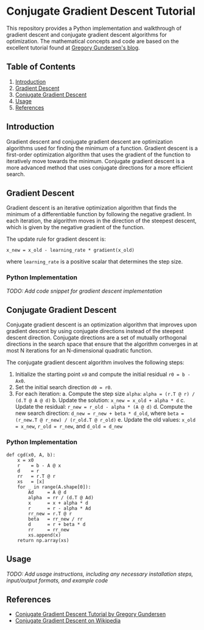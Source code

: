 # Conjugate Gradient Descent Tutorial

This repository provides a Python implementation and walkthrough of gradient descent and conjugate gradient descent algorithms for optimization. The mathematical concepts and code are based on the excellent tutorial found at [Gregory Gundersen's blog](https://gregorygundersen.com/blog/2022/03/20/conjugate-gradient-descent/).

## Table of Contents

1. [Introduction](#introduction)
2. [Gradient Descent](#gradient-descent)
3. [Conjugate Gradient Descent](#conjugate-gradient-descent)
4. [Usage](#usage)
5. [References](#references)

## Introduction

Gradient descent and conjugate gradient descent are optimization algorithms used for finding the minimum of a function. Gradient descent is a first-order optimization algorithm that uses the gradient of the function to iteratively move towards the minimum. Conjugate gradient descent is a more advanced method that uses conjugate directions for a more efficient search.

## Gradient Descent

Gradient descent is an iterative optimization algorithm that finds the minimum of a differentiable function by following the negative gradient. In each iteration, the algorithm moves in the direction of the steepest descent, which is given by the negative gradient of the function.

The update rule for gradient descent is:

`x_new = x_old - learning_rate * gradient(x_old)`

where `learning_rate` is a positive scalar that determines the step size.

### Python Implementation

_TODO: Add code snippet for gradient descent implementation_

## Conjugate Gradient Descent

Conjugate gradient descent is an optimization algorithm that improves upon gradient descent by using conjugate directions instead of the steepest descent direction. Conjugate directions are a set of mutually orthogonal directions in the search space that ensure that the algorithm converges in at most N iterations for an N-dimensional quadratic function.

The conjugate gradient descent algorithm involves the following steps:

1. Initialize the starting point `x0` and compute the initial residual `r0 = b - Ax0`.
2. Set the initial search direction `d0 = r0`.
3. For each iteration:
   a. Compute the step size `alpha`: `alpha = (r.T @ r) / (d.T @ A @ d)`
   b. Update the solution: `x_new = x_old + alpha * d`
   c. Update the residual: `r_new = r_old - alpha * (A @ d)`
   d. Compute the new search direction: `d_new = r_new + beta * d_old`, where `beta = (r_new.T @ r_new) / (r_old.T @ r_old)`
   e. Update the old values: `x_old = x_new`, `r_old = r_new`, and `d_old = d_new`

### Python Implementation

````
def cgd(x0, A, b):
    x = x0
    r    = b - A @ x
    d    = r
    rr   = r.T @ r
    xs   = [x]
    for _ in range(A.shape[0]):
        Ad     = A @ d
        alpha  = rr / (d.T @ Ad)
        x      = x + alpha * d
        r      = r - alpha * Ad
        rr_new = r.T @ r
        beta   = rr_new / rr
        d      = r + beta * d
        rr     = rr_new
        xs.append(x)
    return np.array(xs)
````

## Usage

_TODO: Add usage instructions, including any necessary installation steps, input/output formats, and example code_

## References

- [Conjugate Gradient Descent Tutorial by Gregory Gundersen](https://gregorygundersen.com/blog/2022/03/20/conjugate-gradient-descent/)
- [Conjugate Gradient Descent on Wikipedia](https://en.wikipedia.org/wiki/Conjugate_gradient_method)